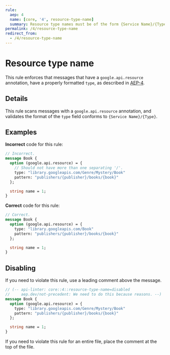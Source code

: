 ```yaml
---
rule:
  aep: 4
  name: [core, '4', resource-type-name]
  summary: Resource type names must be of the form {Service Name}/{Type}.
permalink: /4/resource-type-name
redirect_from:
  - /4/resource-type-name
---
```


# Resource type name

This rule enforces that messages that have a `google.api.resource` annotation,
have a properly formatted `type`, as described in [AEP-4][].

## Details

This rule scans messages with a `google.api.resource` annotation, and validates
the format of the `type` field conforms to `{Service Name}/{Type}`.

## Examples

**Incorrect** code for this rule:

```proto
// Incorrect.
message Book {
  option (google.api.resource) = {
    // Should not have more than one separating '/'.
    type: "library.googleapis.com/Genre/Mystery/Book"
    pattern: "publishers/{publisher}/books/{book}"
  };

  string name = 1;
}
```

**Correct** code for this rule:

```proto
// Correct.
message Book {
  option (google.api.resource) = {
    type: "library.googleapis.com/Book"
    pattern: "publishers/{publisher}/books/{book}"
  };

  string name = 1;
}
```

## Disabling

If you need to violate this rule, use a leading comment above the message.

```proto
// (-- api-linter: core::4::resource-type-name=disabled
//     aep.dev/not-precedent: We need to do this because reasons. --)
message Book {
  option (google.api.resource) = {
    type: "library.googleapis.com/Genre/Mystery/Book"
    pattern: "publishers/{publisher}/books/{book}"
  };

  string name = 1;
}
```

If you need to violate this rule for an entire file, place the comment at the
top of the file.

[aep-4]: http://aep.dev/4
[aep.dev/not-precedent]: https://aep.dev/not-precedent
